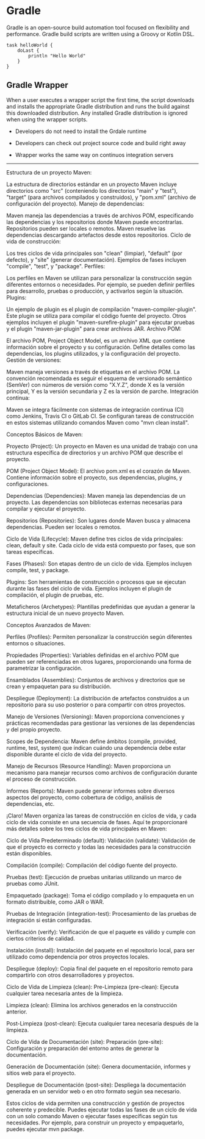 # Gradle

Gradle is an open-source build automation tool focused on flexibility and performance. Gradle build scripts are written using a Groovy or Kotlin DSL.

````
task helloWorld {
    doLast {
        println "Hello World"
    }
}
````

## Gradle Wrapper

When a user executes a wrapper script the first time, the script downloads and installs the appropriate Gradle distribution and runs the build against this downloaded distribution. Any installed Gradle distribution is ignored when using the wrapper scripts.

- Developers do not need to install the Grdale runtime

- Developers can check out project source code and build right away

- Wrapper works the same way on continuos integration servers

_____________________

Estructura de un proyecto Maven:

La estructura de directorios estándar en un proyecto Maven incluye directorios como "src" (conteniendo los directorios "main" y "test"), "target" (para archivos compilados y construidos), y "pom.xml" (archivo de configuración del proyecto).
Manejo de dependencias:

Maven maneja las dependencias a través de archivos POM, especificando las dependencias y los repositorios donde Maven puede encontrarlas. Repositorios pueden ser locales o remotos. Maven resuelve las dependencias descargando artefactos desde estos repositorios.
Ciclo de vida de construcción:

Los tres ciclos de vida principales son "clean" (limpiar), "default" (por defecto), y "site" (generar documentación). Ejemplos de fases incluyen "compile", "test", y "package".
Perfiles:

Los perfiles en Maven se utilizan para personalizar la construcción según diferentes entornos o necesidades. Por ejemplo, se pueden definir perfiles para desarrollo, pruebas o producción, y activarlos según la situación.
Plugins:

Un ejemplo de plugin es el plugin de compilación "maven-compiler-plugin". Este plugin se utiliza para compilar el código fuente del proyecto. Otros ejemplos incluyen el plugin "maven-surefire-plugin" para ejecutar pruebas y el plugin "maven-jar-plugin" para crear archivos JAR.
Archivo POM:

El archivo POM, Project Object Model, es un archivo XML que contiene información sobre el proyecto y su configuración. Define detalles como las dependencias, los plugins utilizados, y la configuración del proyecto.
Gestión de versiones:

Maven maneja versiones a través de etiquetas en el archivo POM. La convención recomendada es seguir el esquema de versionado semántico (SemVer) con números de versión como "X.Y.Z", donde X es la versión principal, Y es la versión secundaria y Z es la versión de parche.
Integración continua:

Maven se integra fácilmente con sistemas de integración continua (CI) como Jenkins, Travis CI o GitLab CI. Se configuran tareas de construcción en estos sistemas utilizando comandos Maven como "mvn clean install".


Conceptos Básicos de Maven:

Proyecto (Project): Un proyecto en Maven es una unidad de trabajo con una estructura específica de directorios y un archivo POM que describe el proyecto.

POM (Project Object Model): El archivo pom.xml es el corazón de Maven. Contiene información sobre el proyecto, sus dependencias, plugins, y configuraciones.

Dependencias (Dependencies): Maven maneja las dependencias de un proyecto. Las dependencias son bibliotecas externas necesarias para compilar y ejecutar el proyecto.

Repositorios (Repositories): Son lugares donde Maven busca y almacena dependencias. Pueden ser locales o remotos.

Ciclo de Vida (Lifecycle): Maven define tres ciclos de vida principales: clean, default y site. Cada ciclo de vida está compuesto por fases, que son tareas específicas.

Fases (Phases): Son etapas dentro de un ciclo de vida. Ejemplos incluyen compile, test, y package.

Plugins: Son herramientas de construcción o procesos que se ejecutan durante las fases del ciclo de vida. Ejemplos incluyen el plugin de compilación, el plugin de pruebas, etc.

Metaficheros (Archetypes): Plantillas predefinidas que ayudan a generar la estructura inicial de un nuevo proyecto Maven.

Conceptos Avanzados de Maven:

Perfiles (Profiles): Permiten personalizar la construcción según diferentes entornos o situaciones.

Propiedades (Properties): Variables definidas en el archivo POM que pueden ser referenciadas en otros lugares, proporcionando una forma de parametrizar la configuración.

Ensamblados (Assemblies): Conjuntos de archivos y directorios que se crean y empaquetan para su distribución.

Despliegue (Deployment): La distribución de artefactos construidos a un repositorio para su uso posterior o para compartir con otros proyectos.

Manejo de Versiones (Versioning): Maven proporciona convenciones y prácticas recomendadas para gestionar las versiones de las dependencias y del propio proyecto.

Scopes de Dependencia: Maven define ámbitos (compile, provided, runtime, test, system) que indican cuándo una dependencia debe estar disponible durante el ciclo de vida del proyecto.

Manejo de Recursos (Resource Handling): Maven proporciona un mecanismo para manejar recursos como archivos de configuración durante el proceso de construcción.

Informes (Reports): Maven puede generar informes sobre diversos aspectos del proyecto, como cobertura de código, análisis de dependencias, etc.

¡Claro! Maven organiza las tareas de construcción en ciclos de vida, y cada ciclo de vida consiste en una secuencia de fases. Aquí te proporcionaré más detalles sobre los tres ciclos de vida principales en Maven:

Ciclo de Vida Predeterminado (default):
Validación (validate): Validación de que el proyecto es correcto y todas las necesidades para la construcción están disponibles.

Compilación (compile): Compilación del código fuente del proyecto.

Pruebas (test): Ejecución de pruebas unitarias utilizando un marco de pruebas como JUnit.

Empaquetado (package): Toma el código compilado y lo empaqueta en un formato distribuible, como JAR o WAR.

Pruebas de Integración (integration-test): Procesamiento de las pruebas de integración si están configuradas.

Verificación (verify): Verificación de que el paquete es válido y cumple con ciertos criterios de calidad.

Instalación (install): Instalación del paquete en el repositorio local, para ser utilizado como dependencia por otros proyectos locales.

Despliegue (deploy): Copia final del paquete en el repositorio remoto para compartirlo con otros desarrolladores y proyectos.

Ciclo de Vida de Limpieza (clean):
Pre-Limpieza (pre-clean): Ejecuta cualquier tarea necesaria antes de la limpieza.

Limpieza (clean): Elimina los archivos generados en la construcción anterior.

Post-Limpieza (post-clean): Ejecuta cualquier tarea necesaria después de la limpieza.

Ciclo de Vida de Documentación (site):
Preparación (pre-site): Configuración y preparación del entorno antes de generar la documentación.

Generación de Documentación (site): Genera documentación, informes y sitios web para el proyecto.

Despliegue de Documentación (post-site): Despliega la documentación generada en un servidor web o en otro formato según sea necesario.

Estos ciclos de vida permiten una construcción y gestión de proyectos coherente y predecible. Puedes ejecutar todas las fases de un ciclo de vida con un solo comando Maven o ejecutar fases específicas según tus necesidades. Por ejemplo, para construir un proyecto y empaquetarlo, puedes ejecutar mvn package.
